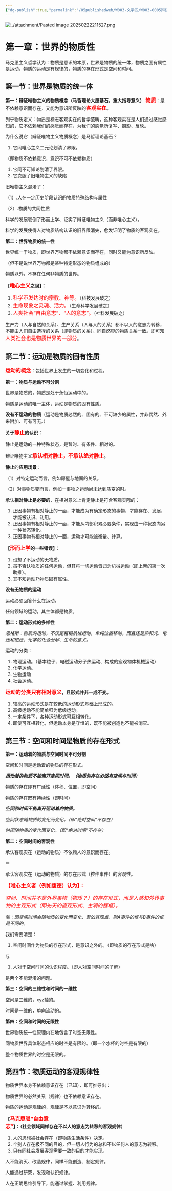 ```yaml
---
{"dg-publish":true,"permalink":"/05publishedweb/W003-文学区/W003-0005辩证唯物主义核心知识点大合集/250226-01-第1章：世界的物质性/","noteIcon":"","created":"2025-03-18T19:06:31.084+08:00","updated":"2025-03-18T20:26:28.482+08:00"}
---
```


![../attachment/Pasted image 20250222211527.png](/img/user/05publishedweb/W003-%E6%96%87%E5%AD%A6%E5%8C%BA/attachment/Pasted%20image%2020250222211527.png)

# 第一章：世界的物质性

马克思主义哲学认为：物质是意识的本原，世界是物质的统一体，物质之固有属性是运动，物质的运动是有规律的，物质的存在形式是空间和时间。

## 第一节：世界是物质的统一体

**第一：辩证唯物主义的物质概念（马哲理论大厦基石，重大指导意义）**
<font color="red" size="3">**物质**</font>：是不依赖意识而存在，又能为意识所反映的<font color="red" size="3">**客观实在**</font>。

列宁物质定义：物质是标志客观实在的哲学范畴，这种客观实在是人们通过感觉感知的，它不依赖我们的感觉而存在，为我们的感觉所复写、摄影、反映。

为什么说它（辩证唯物主义物质概念）是马哲理论基石？

1. 它同唯心主义二元论划清了界限。

（即物质不依赖意识，意识不可不依赖物质）

1. 它同不可知论划清了界限。
2. 它克服了旧唯物主义的缺陷

旧唯物主义混淆了：

（1）.人在一定历史阶段认识的物质特殊结构与属性

（2）.物质的共同性质

科学的发展驳倒了形而上学、证实了辩证唯物主义（而非唯心主义）。

科学的发展使得人对物质结构认识的旧界限消失，愈发证明了物质的客观实在。

**第二：世界物质的统一性**

世界统一于物质，即世界万物都不依赖意识而存在，同时又能为意识所反映。

（但不是说世界万物都是某种特定形态的物质组成的）

物质以外，不存在任何非物质的世界。

【<font color="red" size="3">**唯心主义**</font>**之误】：**

1. <font color="red" size="3">科学不发达时的宗教、神等。</font>（科技发展破之）
2. <font color="red" size="3">生命现象之灵魂、活力。</font>（生命科学发展破之）
3. <font color="red" size="3">人类社会“自由意志”、“人的意志”。</font>（社科发展破之）

生产力（人与自然的关系）、生产关系（人与人的关系）都不以人的意志为转移，不能由人们自由选择的关系（即物质的关系），同自然界的物质关系一致。即可知<font color="red" size="3">人类社会也是物质世界的一部分</font>。

## 第二节：运动是物质的固有性质

<font color="red" size="3">**运动的概念**</font>：包括世界上发生的一切变化和过程。

**第一：物质与运动不可分割**

世界是物质的，物质是处于永恒运动中的。

物质是运动的唯一主体，运动是物质的固有性质。

**没有不运动的物质**（运动是物质必然的、固有的、不可缺少的属性，并非偶然、外来附加、可有可无。）

**关于**<font color="red" size="3">**静止**</font>**的认识：**

静止是运动的一种特殊状态，是暂时、有条件、相对的。

辩证唯物主义<font color="red" size="3">**承认相对静止，不承认绝对静止**</font>。

**静止**的**应用场景**：

（1）对特定运动而言，例如房屋与地面的关系。

（2）对事物质变而言，例如一事物之运动尚未达到质变的时。

承认**相对静止是必要的**，在相对意义上肯定静止是符合客观实际的：

1. 正因事物有相对静止的一面，才能成为有确定形态的事物，才能存在、发展，才能被认识、利用。
2. 正因事物有相对静止的一面，才能从内部积累必要条件，实现由一种状态向另一种状态转化。
3. 正因事物有相对静止的一面，运动才可能被衡量、计算。

**【**<font color="red" size="3">**形而上学**</font>**的一些错误】：**

1. 设想了不运动的无物质。
2. 虽不否认物质的任何运动，但其将一切运动皆归为机械运动（即上帝的第一次助推）。
3. 其不知运动乃物质固有属性。

**没有无物质的运动**

运动必须回答什么在运动。

任何领域的运动，其主体都是物质。

**第二：运动形式的多样性**

_恩格斯：物质的运动，不仅是粗糙机械运动，单纯位置移动，而且还是热和光、电压和磁压、化学的化合分解、生命的意义。_

运动的分类：

1. 物理运动。（基本粒子、电磁运动分子热运动、构成的宏观物体机械运动）
2. 化学运动。
3. 生物运动
4. 社会运动。

<font color="red" size="3">**运动的分类只有相对意义**</font>**，且形式并非一成不变。**

1. 较高的运动形式是在较低的运动形式基础上形成的。
2. 高级运动不能简单归为低级运动。
3. 一定条件下，各种运动形式可互相转化。
4. 即使可互相转化，但运动本身是守恒的，既不能被创造也不能被消灭。

## 第三节：空间和时间是物质的存在形式

**第一：运动着的物质与空间时间不可分割**

空间和时间是运动着的物质的存在形式。

**_运动着的物质不能离开空间时间。（物质的存在必然有空间与时间）_**

物质的存在即有广延性（体积、位置，即空间）

物质的存在既有持续性（即时间）

**_空间和时间不能离开运动着的物质。_**

_空间状态随物质的变化而变化。（即“绝对空间”不存在）_

_时间随物质的变化而变化。（即“绝对时间”不存在）_

**第二：空间时间的客观性**

承认客观实在（运动的物质）不依赖人的意识而存在。

＝

承认客观实在（运动的物质）的存在形式（控件事件）的客观性。

<font color="red" size="3">**【唯心主义者（例如康德）认为】：**</font>

<font color="red" size="3">_空间、时间并不是外界事物（物质？）的存在形式，而是人感知外界事物的主观形式（即先天的直观形式、主观的框框）。_</font>

_驳：因空间时间会随物质的变化而变化，若依其观点，则A事件的框与B事件的框是不同的。_

我们需要清楚：

1. 空间时间作为物质的存在形式，是意识之外的。（即物质的存在形式是啥）

与

1. 人对于空间时间的认识程度。（即人对空间时间的了解）

是两个不能混淆的问题。

**第三：空间的三维性和时间的一维性**

空间是三维的，xyz轴的。

时间是一维的，单向流动的。

**第四：空间和时间的无限性**

世界物质统一性原理内在地包含了时空无限性。

同物质世界具体形态相应的时空是有限的。（即一个水杯的时空是有限的）

整个物质世界的时空是无限的。

## 第四节：物质运动的客观规律性

物质世界本身不依赖意识存在（已知），即可推导出：

物质世界的必然关系（规律）也不依赖意识存在。

物质的运动是规律的，规律是不以意识为转移的。

**【**<font color="red" size="3">**马克思驳“自由意志”**</font>**】：（社会领域同样存在不以人的意志为转移的客观规律）**

1. 人的思想被社会存在（即物质生活条件）决定。
2. 个别人存在极不同的目的，但一切人行为的总和不以任何人的意志为转移。
3. 只有同社会发展客观需要一致的目的才能实现。

人不能消灭、改造规律，同样不能创造、制定规律。

人能通过研究，发现和认识规律。

人在正确思维引导下，能通过掌握、利用规律。